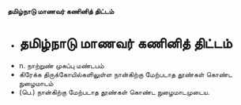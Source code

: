 **தமிழ்நாடு மாணவர் கணினித் திட்டம்**
- # தமிழ்நாடு மாணவர் கணினித் திட்டம்
- n. நாற்றுண் முகப்பு  மண்டபம்
- கிரேக்க திருக்கோயில்களிலுள்ள நான்கிற்கு மேற்படாத தூண்கள் கொண்ட நுழைமாடம்
- (பெ.) நான்கிற்கு மேற்படாத தூண்கள் கொண்ட நுழைமாடமுடைய.

